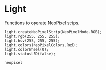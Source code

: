 # Light

Functions to operate NeoPixel strips.

```cards
light.createNeoPixelStrip(NeoPixelMode.RGB);
light.rgb(255, 255, 255);
light.hsv(255, 255, 255);
light.colors(NeoPixelColors.Red);
light.colorWheel(0);
light.statusLED(false);
```

```package
neopixel
```
